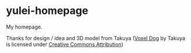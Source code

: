 # yulei-homepage

My homepage.

Thanks for design / idea and 3D model from Takuya ([Voxel Dog](https://skfb.ly/6W9QU) by Takuya is licensed under [Creative Commons Attribution](http://creativecommons.org/licenses/by/4.0/))
